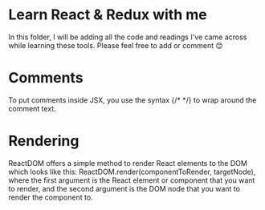 # Learn React & Redux with me

In this folder, I will be adding all the code and readings I've came across while learning these tools. 
Please feel free to add or comment 😊

# Comments 

To put comments inside JSX, you use the syntax {/* */} to wrap around the comment text.

# Rendering 

ReactDOM offers a simple method to render React elements to the DOM which looks like this: ReactDOM.render(componentToRender, targetNode), where the first argument is the React element or component that you want to render, and the second argument is the DOM node that you want to render the component to.
